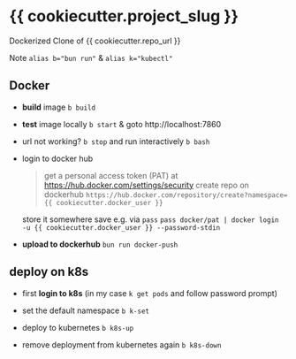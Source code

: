 # {{ cookiecutter.project_slug }}

Dockerized Clone of {{ cookiecutter.repo_url }}

Note `alias b="bun run"`  & `alias k="kubectl"`


## Docker 

- **build** image `b build`
- **test** image locally `b start` & goto http://localhost:7860
- url not working? `b stop` and run interactively `b bash`

- login to docker hub
    > get a personal access token (PAT) at   https://hub.docker.com/settings/security
    > create repo on dockerhub `https://hub.docker.com/repository/create?namespace={{ cookiecutter.docker_user }}`

    store it somewhere save e.g. via `pass`
    `pass docker/pat | docker login  -u {{ cookiecutter.docker_user }} --password-stdin`

- **upload to dockerhub** `bun run docker-push`

##  deploy on k8s

- first **login to k8s** (in my case `k get pods` and follow password prompt)

- set the default namespace `b k-set`
- deploy to kubernetes `b k8s-up`
- remove deployment from kubernetes again `b k8s-down`
